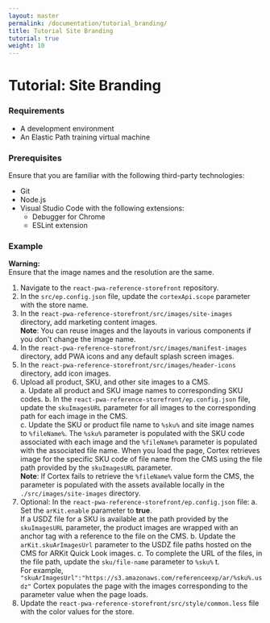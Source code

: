 ```yaml
---
layout: master
permalink: /documentation/tutorial_branding/
title: Tutorial Site Branding
tutorial: true
weight: 10
---
```

# Tutorial: Site Branding

### Requirements

* A development environment
* An Elastic Path training virtual machine

### Prerequisites

Ensure that you are familiar with the following third-party technologies:
* Git
* Node.js
* Visual Studio Code with the following extensions:
    * Debugger for Chrome
    * ESLint extension

### Example

**Warning:** <br/>
 Ensure that the image names and the resolution are the same.<br>

1. Navigate to the `react-pwa-reference-storefront` repository.
2. In the `src/ep.config.json` file, update the `cortexApi.scope` parameter with the store name.
4. In the `react-pwa-reference-storefront⁩/src⁩/images⁩/site-images` directory, add marketing content images.<br>
    **Note**: You can reuse images and the layouts in various components if you don't change the image name. <br>
5. In the `react-pwa-reference-storefront⁩/src⁩/images⁩/manifest-images` directory, add PWA icons and any default splash screen images. <br>
6. In the `react-pwa-reference-storefront⁩/src⁩/images⁩/header-icons` directory, add icon images. <br>
7. Upload all product, SKU, and other site images to a CMS. <br>
    a. Update all product and SKU image names to corresponding SKU codes.
    b. In the `react-pwa-reference-storefront⁩/ep.config.json` file, update the `skuImagesURL` parameter for all images to the corresponding path for each image in the CMS.<br>
    c. Update the SKU or product file name to `%sku%` and site image names to `%fileName%`.
    The `%sku%` parameter is populated with the SKU code associated with each image and the  `%fileName%` parameter is populated with the associated file name. When you load the page, Cortex retrieves image for the specific SKU code of file name from the CMS using the file path provided by the `skuImagesURL` parameter. <br>
    **Note**: If Cortex fails to retrieve the `%fileName%` value form the CMS, the parameter is populated with the assets available locally in the `./src/images/site-images` directory.<br>
9. Optional: In the `react-pwa-reference-storefront⁩/ep.config.json` file:
       a. Set the `arKit.enable` parameter to **true**. <br>
        If a USDZ file for a SKU is available at the path provided by the `skuImagesURL`  parameter, the product images are wrapped with an anchor tag with a reference to the file on the CMS.
       b. Update the `arKit.skuArImagesUrl` parameter to the USDZ file paths hosted on the CMS for ARKit Quick Look images.
       c. To complete the URL of the files, in the file path, update the `sku/file-name` parameter to `%sku%` t. <br/>For example,` "skuArImagesUrl":"https://s3.amazonaws.com/referenceexp/ar/%sku%.usdz"`
       Cortex populates the page with the images corresponding to the parameter value when the page loads.<br>
11. Update the `react-pwa-reference-storefront⁩/src/style/common.less` file with the color values for the store.<br>

